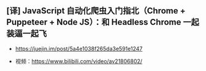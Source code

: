 ## [译] JavaScript 自动化爬虫入门指北（Chrome + Puppeteer + Node JS）：和 Headless Chrome 一起装逼一起飞
- https://juejin.im/post/5a4e1038f265da3e591e1247

- 视频：https://www.bilibili.com/video/av21806802/